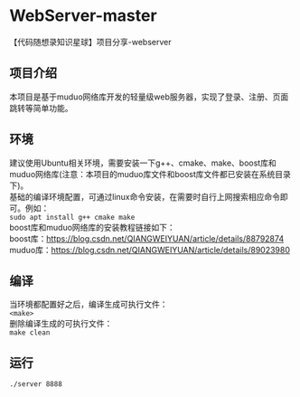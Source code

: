 # WebServer-master
【代码随想录知识星球】项目分享-webserver
## 项目介绍
本项目是基于muduo网络库开发的轻量级web服务器，实现了登录、注册、页面跳转等简单功能。  
## 环境
建议使用Ubuntu相关环境，需要安装一下g++、cmake、make、boost库和muduo网络库(注意：本项目的muduo库文件和boost库文件都已安装在系统目录下)。  
基础的编译环境配置，可通过linux命令安装，在需要时自行上网搜索相应命令即可。例如：  
```sudo apt install g++ cmake make```  
boost库和muduo网络库的安装教程链接如下：  
boost库：https://blog.csdn.net/QIANGWEIYUAN/article/details/88792874  
muduo库：https://blog.csdn.net/QIANGWEIYUAN/article/details/89023980  
## 编译
当环境都配置好之后，编译生成可执行文件：  
`<make>`  
删除编译生成的可执行文件：  
```make clean```  
## 运行
```./server 8888```  



